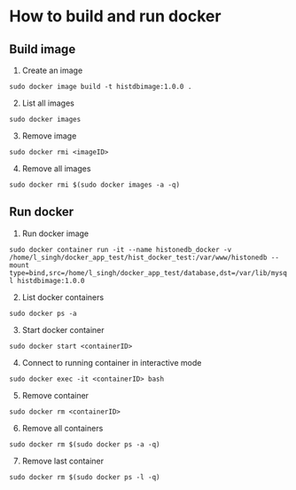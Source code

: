 # How to build and run docker

## Build image

1. Create an image

``` sudo docker image build -t histdbimage:1.0.0 . ```

2. List all images

``` sudo docker images ```

3. Remove image

``` sudo docker rmi <imageID> ```

4. Remove all images

``` sudo docker rmi $(sudo docker images -a -q) ```

## Run docker

1. Run docker image

``` sudo docker container run -it --name histonedb_docker -v /home/l_singh/docker_app_test/hist_docker_test:/var/www/histonedb --mount type=bind,src=/home/l_singh/docker_app_test/database,dst=/var/lib/mysql histdbimage:1.0.0 ```

2. List docker containers

``` sudo docker ps -a ```

3. Start docker container

``` sudo docker start <containerID> ```

4. Connect to running container in interactive mode

``` sudo docker exec -it <containerID> bash ```

5. Remove container

``` sudo docker rm <containerID> ```

6. Remove all containers

``` sudo docker rm $(sudo docker ps -a -q) ```

7. Remove last container

``` sudo docker rm $(sudo docker ps -l -q) ```
